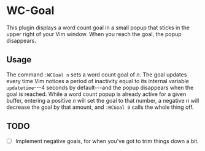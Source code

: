 # WC-Goal

This plugin displays a word count goal in a small popup that sticks in the upper right of your Vim window.  When you reach the goal, the popup disappears.

## Usage

The command `:WCGoal n` sets a word count goal of _n_.  The goal updates every time Vim notices a period of inactivity equal to its internal variable `updatetime`---4 seconds by default---and the popup disappears when the goal is reached.  While a word count popup is already active for a given buffer, entering a positive _n_ will set the goal to that number, a negative _n_ will decrease the goal by that amount, and `:WCGoal 0` calls the whole thing off.

## TODO

- [ ] Implement negative goals, for when you've got to trim things down a bit.
